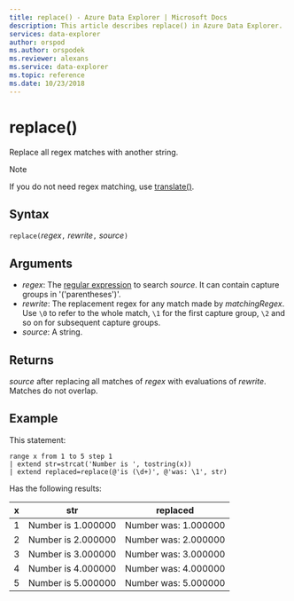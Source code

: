 ```yaml
---
title: replace() - Azure Data Explorer | Microsoft Docs
description: This article describes replace() in Azure Data Explorer.
services: data-explorer
author: orspod
ms.author: orspodek
ms.reviewer: alexans
ms.service: data-explorer
ms.topic: reference
ms.date: 10/23/2018
---
```

# replace()

Replace all regex matches with another string. 

> [!NOTE]
> If you do not need regex matching, use [translate()](translatefunction.md).

## Syntax

`replace(`*regex*`,` *rewrite*`,` *source*`)`

## Arguments

* *regex*: The [regular expression](https://github.com/google/re2/wiki/Syntax) to search *source*. It can contain capture groups in '('parentheses')'. 
* *rewrite*: The replacement regex for any match made by *matchingRegex*. Use `\0` to refer to the whole match, `\1` for the first capture group, `\2` and so on for subsequent capture groups.
* *source*: A string.

## Returns

*source* after replacing all matches of *regex* with evaluations of *rewrite*. Matches do not overlap.

## Example

This statement:

```kusto
range x from 1 to 5 step 1
| extend str=strcat('Number is ', tostring(x))
| extend replaced=replace(@'is (\d+)', @'was: \1', str)
```

Has the following results:

| x    | str | replaced|
|---|---|---|
| 1    | Number is 1.000000  | Number was: 1.000000|
| 2    | Number is 2.000000  | Number was: 2.000000|
| 3    | Number is 3.000000  | Number was: 3.000000|
| 4    | Number is 4.000000  | Number was: 4.000000|
| 5    | Number is 5.000000  | Number was: 5.000000|
 